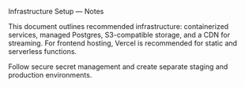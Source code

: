 Infrastructure Setup — Notes

This document outlines recommended infrastructure: containerized services, managed Postgres, S3-compatible storage, and a CDN for streaming. For frontend hosting, Vercel is recommended for static and serverless functions.

Follow secure secret management and create separate staging and production environments.